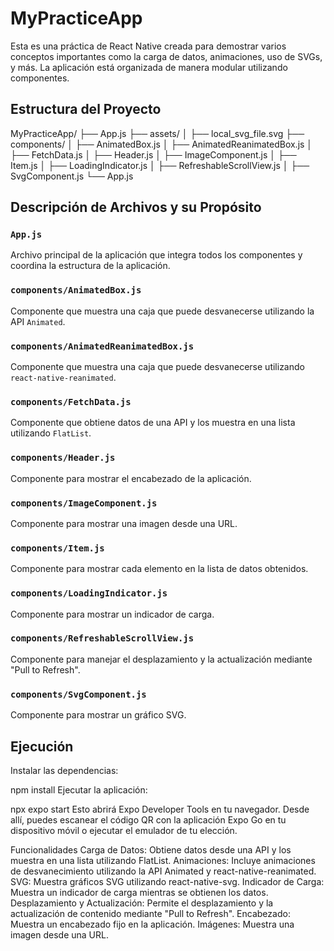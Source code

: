 # MyPracticeApp

Esta es una práctica de React Native creada para demostrar varios conceptos importantes como la carga de datos, animaciones, uso de SVGs, y más. La aplicación está organizada de manera modular utilizando componentes.

## Estructura del Proyecto

MyPracticeApp/
├── App.js
├── assets/
│ ├── local_svg_file.svg
├── components/
│ ├── AnimatedBox.js
│ ├── AnimatedReanimatedBox.js
│ ├── FetchData.js
│ ├── Header.js
│ ├── ImageComponent.js
│ ├── Item.js
│ ├── LoadingIndicator.js
│ ├── RefreshableScrollView.js
│ ├── SvgComponent.js
└── App.js


## Descripción de Archivos y su Propósito

### `App.js`

Archivo principal de la aplicación que integra todos los componentes y coordina la estructura de la aplicación.

### `components/AnimatedBox.js`

Componente que muestra una caja que puede desvanecerse utilizando la API `Animated`.

### `components/AnimatedReanimatedBox.js`

Componente que muestra una caja que puede desvanecerse utilizando `react-native-reanimated`.

### `components/FetchData.js`

Componente que obtiene datos de una API y los muestra en una lista utilizando `FlatList`.

### `components/Header.js`

Componente para mostrar el encabezado de la aplicación.

### `components/ImageComponent.js`

Componente para mostrar una imagen desde una URL.

### `components/Item.js`

Componente para mostrar cada elemento en la lista de datos obtenidos.

### `components/LoadingIndicator.js`

Componente para mostrar un indicador de carga.

### `components/RefreshableScrollView.js`

Componente para manejar el desplazamiento y la actualización mediante "Pull to Refresh".

### `components/SvgComponent.js`

Componente para mostrar un gráfico SVG.

## Ejecución

Instalar las dependencias:

npm install
Ejecutar la aplicación:

npx expo start
Esto abrirá Expo Developer Tools en tu navegador. Desde allí, puedes escanear el código QR con la aplicación Expo Go en tu dispositivo móvil o ejecutar el emulador de tu elección.

Funcionalidades
Carga de Datos: Obtiene datos desde una API y los muestra en una lista utilizando FlatList.
Animaciones: Incluye animaciones de desvanecimiento utilizando la API Animated y react-native-reanimated.
SVG: Muestra gráficos SVG utilizando react-native-svg.
Indicador de Carga: Muestra un indicador de carga mientras se obtienen los datos.
Desplazamiento y Actualización: Permite el desplazamiento y la actualización de contenido mediante "Pull to Refresh".
Encabezado: Muestra un encabezado fijo en la aplicación.
Imágenes: Muestra una imagen desde una URL.